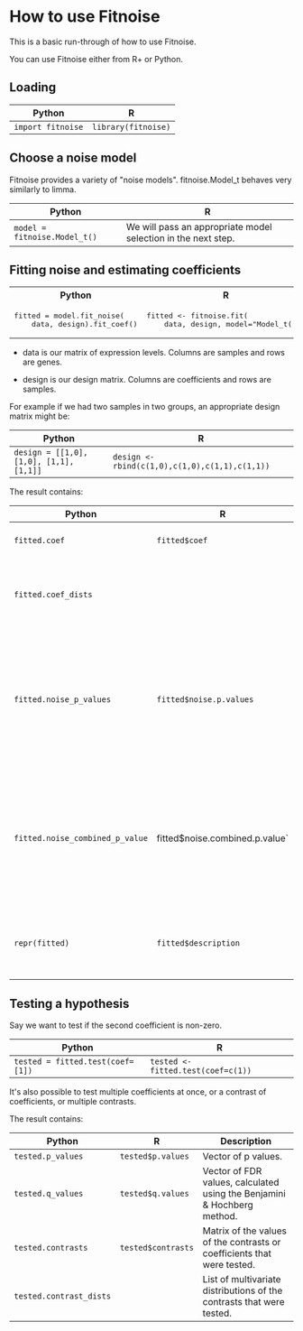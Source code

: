 
How to use Fitnoise
===

This is a basic run-through of how to use Fitnoise.

You can use Fitnoise either from R+ or Python.



Loading
---

|Python|R|
|---|---|
|`import fitnoise`|`library(fitnoise)`|


Choose a noise model
---

Fitnoise provides a variety of "noise models". fitnoise.Model_t behaves very similarly to limma.

|Python|R|
|---|---|
|```model = fitnoise.Model_t()```| We will pass an appropriate model selection in the next step. |


Fitting noise and estimating coefficients
---

<table>
<tr><th>Python</th><th>R</th></tr>
<tr><td><pre>
fitted = model.fit_noise(
    data, design).fit_coef()
</pre></td><td><pre>
fitted &lt;- fitnoise.fit(
    data, design, model="Model_t()")
</pre></td></tr></table>


* data is our matrix of expression levels. Columns are samples and rows are genes.

* design is our design matrix. Columns are coefficients and rows are samples.

For example if we had two samples in two groups, an appropriate design matrix might be:

|Python|R|
|---|---|
|`design = [[1,0], [1,0], [1,1], [1,1]]`|`design <- rbind(c(1,0),c(1,0),c(1,1),c(1,1))`|

The result contains:

|Python|R|Description|
|---|---|---|
|`fitted.coef`|`fitted$coef`|Matrix of fitted coefficients.|
|`fitted.coef_dists`||List of posterior multivariate distributions of coefficients.|
|`fitted.noise_p_values`|`fitted$noise.p.values`|Vector of "noise p-values". A small value for a particular gene may indicate that the noise model was a poor fit for that gene.|
|`fitted.noise_combined_p_value`|fitted$noise.combined.p.value`|Bonferroni corrected p-value of the noise p-values. A small value may indicate an overall poor fit for the noise model.|
|`repr(fitted)`|`fitted$description`|A summary of various important quantities from the noise fit.|


Testing a hypothesis
---

Say we want to test if the second coefficient is non-zero.

|Python|R|
|---|---|
|`tested = fitted.test(coef=[1])`|`tested <- fitted.test(coef=c(1))`|

It's also possible to test multiple coefficients at once, or a contrast of coefficients, or multiple contrasts.

The result contains:

|Python|R|Description|
|---|---|---|
|`tested.p_values`|`tested$p.values`|Vector of p values.|
|`tested.q_values`|`tested$q.values`|Vector of FDR values, calculated using the Benjamini & Hochberg method.|
|`tested.contrasts`|`tested$contrasts`|Matrix of the values of the contrasts or coefficients that were tested.|
|`tested.contrast_dists`||List of multivariate distributions of the contrasts that were tested.|





